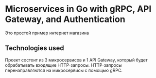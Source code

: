 # Microservices in Go with gRPC, API Gateway, and Authentication

Это простой пример интернет магазина

## Technologies used

Проект состоит из 3 микросервисов и 1 API Gateway, который будет обрабатывать
входящие HTTP-запросы. HTTP-запросы перенаправляются на микросервисы с помощью gRPC.

<div align="center>![](https://github.com/OlegDjur/Readme/blob/master/grpc_shop/simple_shop_drawio.png)</div>

